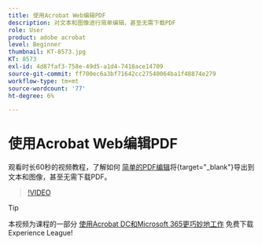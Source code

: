 ```yaml
---
title: 使用Acrobat Web编辑PDF
description: 对文本和图像进行简单编辑，甚至无需下载PDF
role: User
product: adobe acrobat
level: Beginner
thumbnail: KT-8573.jpg
KT: 8573
exl-id: 4d87faf3-758e-49d5-a1d4-7418ace14709
source-git-commit: ff700ec6a3bf71642cc27540064ba1f48874e279
workflow-type: tm+mt
source-wordcount: '77'
ht-degree: 6%

---
```


# 使用Acrobat Web编辑PDF

观看时长60秒的视频教程，了解如何 [简单的PDF编辑](https://www.adobe.com/cn/acrobat/online/pdf-editor.html)将{target=&quot;_blank&quot;}导出到文本和图像，甚至无需下载PDF。

>[!VIDEO](https://video.tv.adobe.com/v/336362?hidetitle=true)

>[!TIP]
>
>本视频为课程的一部分 [使用Acrobat DC和Microsoft 365更巧妙地工作](https://experienceleague.adobe.com/?recommended=Acrobat-U-1-2021.microsoft365) 免费下载Experience League!
